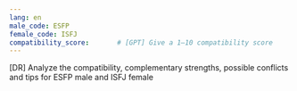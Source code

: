 ```yaml
---
lang: en
male_code: ESFP
female_code: ISFJ
compatibility_score:       # [GPT] Give a 1–10 compatibility score
---
```


[DR] Analyze the compatibility, complementary strengths, possible conflicts and tips for ESFP male and ISFJ female


